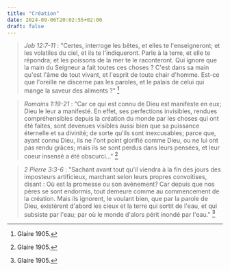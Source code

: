 ```yaml
---
title: "Création"
date: 2024-09-06T20:02:55+02:00
draft: false
---
```



> *Job 12:7-11* : "Certes, interroge les bêtes, et elles te l'enseigneront; et les volatiles du ciel, et ils te l'indiqueront. Parle à la terre, et elle te répondra; et les poissons de la mer te le raconteront. Qui ignore que la main du Seigneur a fait toutes ces choses ? C'est dans sa main qu'est l'âme de tout vivant, et l'esprit de toute chair d'homme. Est-ce que l'oreille ne discerne pas les paroles, et le palais de celui qui mange la saveur des aliments ?" [^1]

[^1]: Glaire 1905.

> *Romains 1:19-21* : "Car ce qui est connu de Dieu est manifeste en eux; Dieu le leur a manifesté. En effet, ses perfections invisibles, rendues compréhensibles depuis la création du monde par les choses qui ont été faites, sont devenues visibles aussi bien que sa puissance éternelle et sa divinité; de sorte qu'ils sont inexcusables; parce que, ayant connu Dieu, ils ne l'ont point glorifié comme Dieu, ou ne lui ont pas rendu grâces; mais ils se sont perdus dans leurs pensées, et leur coeur insensé a été obscurci..." [^2]

[^2]: Glaire 1905.

> *2 Pierre 3:3-6* : "Sachant avant tout qu'il viendra à la fin des jours des imposteurs artificieux, marchant selon leurs propres convoitises, disant : Où est la promesse ou son avènement? Car depuis que nos pères se sont endormis, tout demeure comme au commencement de la création. Mais ils ignorent, le voulant bien, que par la parole de Dieu, existèrent d'abord les cieux et la terre qui sortit de l'eau, et qui subsiste par l'eau; par où le monde d'alors périt inondé par l'eau." [^3]

[^3]: Glaire 1905.

